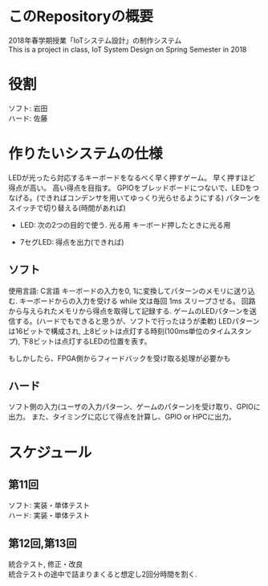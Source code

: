 # このRepositoryの概要
2018年春学期授業「IoTシステム設計」の制作システム  
This is a project in class, IoT System Design on Spring Semester in 2018

# 役割
ソフト: 岩田  
ハード: 佐藤

# 作りたいシステムの仕様
LEDが光ったら対応するキーボードをなるべく早く押すゲーム。
早く押すほど得点が高い。
高い得点を目指す。
GPIOをブレッドボードにつないで、LEDをつなげる。(できればコンデンサを用いてゆっくり光らせるようにする)
パターンをスイッチで切り替える(時間があれば)

* LED: 次の2つの目的で使う.
光る用
キーボード押したときに光る用

* 7セグLED:
得点を出力(できれば)

## ソフト
使用言語: C言語
キーボードの入力を0, 1に変換してパターンのメモリに送り込む.
キーボードからの入力を受ける while 文は毎回 1ms スリープさせる。
回路から与えられたメモリから得点を取得して記録する.
ゲームのLEDパターンを送信する。(ハードでもできると思うが、ソフトで行ったほうが柔軟)
LEDパターンは16ビットで構成され, 上8ビットは点灯する時刻(100ms単位のタイムスタンプ), 下8ビットは点灯するLEDの位置を表す。

もしかしたら、FPGA側からフィードバックを受け取る処理が必要かも

## ハード
ソフト側の入力(ユーザの入力パターン、ゲームのパターン)を受け取り、GPIOに出力。
また、タイミングに応じて得点を計算し、GPIO or HPCに出力。

# スケジュール
## 第11回
ソフト: 実装・単体テスト  
ハード: 実装・単体テスト

## 第12回,第13回
統合テスト,  修正・改良  
統合テストの途中で詰まりまくると想定し2回分時間を割く.
